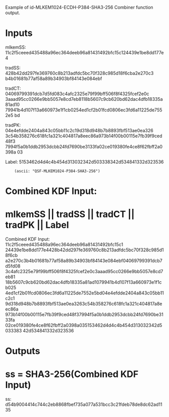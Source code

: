 Example of id-MLKEM1024-ECDH-P384-SHA3-256 Combiner function output.

# Inputs
mlkemSS:
11c2f5ceeed435488a96ec364deeb96a81431492bfc15c124439e1be8dd177e4

tradSS:  428b42dd297fe369760c8b213adfdc5bc70f328c985d18f6cba2e270c3
b4b01681b77af58a89b34903bf84143e084ebf

tradCT:  04069799391dcb7d5fd083c4afc2325e79f99bff506f8f4325fcef2e0c
3aaad95cc0266e9bb5057e8cd7eb8118b5607c9cb620bd62dac4dfb18335a81ad10
79941b4d107f13a660973e1f1cb0254ed1cf2b01fcd0806ec3fd6a11225de7552e5
bd

tradPK:  04e4efdde2404a843c05bb11c2c19d318d948b7b8893fbf513ae0ea326
3c54b358276c618fc1a321c404817a8eec86a973b14f00b00115e7fb39f9ced48f3
7994f5a0b1ddb2953dcbb24fd7690be3133fa02ce019380fe4ce8f62fbff2a0398a
03

Label:  5153462d4d4c4b454d313032342d503338342d534841332d323536

        (ascii: "QSF-MLKEM1024-P384-SHA3-256")


# Combined KDF Input:
#  mlkemSS || tradSS || tradCT || tradPK || Label

Combined KDF Input: 11c2f5ceeed435488a96ec364deeb96a81431492bfc15c1
24439e1be8dd177e4428b42dd297fe369760c8b213adfdc5bc70f328c985d18f6cb
a2e270c3b4b01681b77af58a89b34903bf84143e084ebf04069799391dcb7d5fd08
3c4afc2325e79f99bff506f8f4325fcef2e0c3aaad95cc0266e9bb5057e8cd7eb81
18b5607c9cb620bd62dac4dfb18335a81ad1079941b4d107f13a660973e1f1cb025
4ed1cf2b01fcd0806ec3fd6a11225de7552e5bd04e4efdde2404a843c05bb11c2c1
9d318d948b7b8893fbf513ae0ea3263c54b358276c618fc1a321c404817a8eec86a
973b14f00b00115e7fb39f9ced48f37994f5a0b1ddb2953dcbb24fd7690be3133fa
02ce019380fe4ce8f62fbff2a0398a035153462d4d4c4b454d313032342d5033383
42d534841332d323536


# Outputs
# ss = SHA3-256(Combined KDF Input)

ss:
d54b9004414c744c2eb8868fbef735a077a531bcc3c21fdeb78de8dc62ad1135

